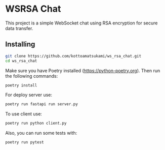 # WSRSA Chat
This project is a simple WebSocket chat using RSA encryption for secure data transfer.

## Installing
```bash
git clone https://github.com/kottoamatsukami/ws_rsa_chat.git
cd ws_rsa_chat
```
Make sure you have Poetry installed (https://python-poetry.org). Then run the following commands:
```bash
poetry install
```
For deploy server use:
```bash
poetry run fastapi run server.py
```
To use client use:
```bash
poetry run python client.py
```

Also, you can run some tests with:
```bash
poetry run pytest
```
